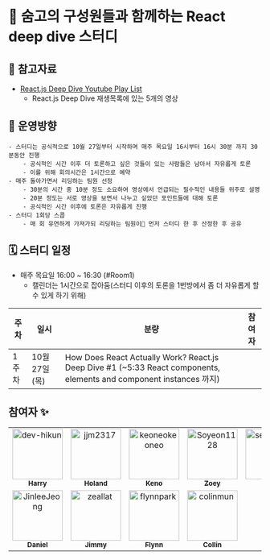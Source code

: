 # 🤿 숨고의 구성원들과 함께하는 React deep dive 스터디


## 🎥 참고자료

- [React.js Deep Dive Youtube Play List](https://www.youtube.com/watch?v=7YhdqIR2Yzo&list=PLxRVWC-K96b0ktvhd16l3xA6gncuGP7gJ)
    - React.js Deep Dive 재생목록에 있는 5개의 영상

## 🧭 운영방향

```
- 스터디는 공식적으로 10월 27일부터 시작하며 매주 목요일 16시부터 16시 30분 까지 30분동안 진행
    - 공식적인 시간 이후 더 토론하고 싶은 것들이 있는 사람들은 남아서 자유롭게 토론
    - 이를 위해 회의시간은 1시간으로 예약
- 매주 돌아가면서 리딩하는 팀원 선정
    - 30분의 시간 중 10분 정도 소요하여 영상에서 언급되는 필수적인 내용들 위주로 설명
    - 20분 정도는 서로 영상을 보면서 나누고 싶었던 포인트들에 대해 토론
    - 공식적인 시간 이후에 토론은 자유롭게 진행
- 스터디 1회당 스콥
    - 매 회 유연하게 가져가되 리딩하는 팀원이🧭 먼저 스터디 한 후 산정한 후 공유
```

## 🗓 스터디 일정

- 매주 목요일 16:00 ~ 16:30 (#Room1)
    - 캘린더는 1시간으로 잡아둠(스터디 이후의 토론을 1번방에서 좀 더 자유롭게 할 수 있게 하기 위해)

| 주차 | 일시         | 분량                                     | 참여자                                                                     |
|-----|-------------|-----------------------------------------|-------------------------------------------------------------------------|
| 1주차   | 10월 27일 (목)  | How Does React Actually Work? React.js Deep Dive #1 (~5:33 React components, elements and component instances 까지)|


## 참여자 :sparkles:


<table>
    <tr>
      <td align="center">
          <a href="https://github.com/dev-hikun">
              <img src="https://avatars0.githubusercontent.com/u/76590935?v=4" width="100;" alt="dev-hikun"/>
              <br />
              <sub><b>Harry</b></sub>
          </a>
      </td>
      <td align="center">
          <a href="https://github.com/jjm2317">
              <img src="https://avatars.githubusercontent.com/u/67041750?v=4" width="100;" alt="jjm2317"/>
              <br />
              <sub><b>Holand</b></sub>
          </a>
      </td>
      <td align="center">
          <a href="https://github.com/keoneokeoneo">
              <img src="https://avatars.githubusercontent.com/u/35859756?v=4" width="100;" alt="keoneokeoneo"/>
              <br />
              <sub><b>Keno</b></sub>
          </a>
      </td>
      <td align="center">
          <a href="https://github.com/Soyeon1128">
              <img src="https://avatars.githubusercontent.com/u/27682003?v=4" width="100;" alt="Soyeon1128"/>
              <br />
              <sub><b>Zoey</b></sub>
          </a>
      </td>
      <td align="center">
          <a href="https://github.com/seolranlee">
              <img src="https://avatars.githubusercontent.com/u/23238421?v=4" width="100;" alt="seolranlee"/>
              <br />
              <sub><b>Ran</b></sub>
          </a>
      </td>
      </tr>
      <tr>
      <td align="center">
          <a href="https://github.com/JinleeJeong">
              <img src="https://avatars.githubusercontent.com/u/45163013?v=4" width="100;" alt="JinleeJeong"/>
              <br />
              <sub><b>Daniel</b></sub>
          </a>
        </td>
        <td align="center">
            <a href="https://github.com/zeallat">
                <img src="https://avatars.githubusercontent.com/u/7078066?v=4" width="100;" alt="zeallat"/>
                <br />
                <sub><b>Jimmy</b></sub>
            </a>
        </td>
        <td align="center">
            <a href="https://github.com/flynnpark">
                <img src="https://avatars.githubusercontent.com/u/6476870?v=4" width="100;" alt="flynnpark"/>
                <br />
                <sub><b>Flynn</b></sub>
            </a>
        </td>
        <td align="center">
            <a href="https://github.com/colinmun">
                <img src="https://avatars.githubusercontent.com/u/86221372?v=4" width="100;" alt="colinmun"/>
                <br />
                <sub><b>Collin</b></sub>
            </a>
        </td>
    </tr>
</table>

